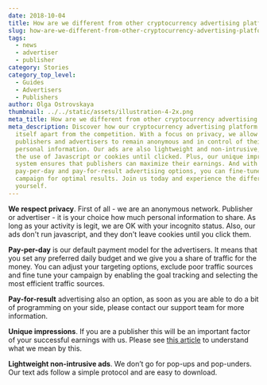 ```yaml
---
date: 2018-10-04
title: How are we different from other cryptocurrency advertising platforms?
slug: how-are-we-different-from-other-cryptocurrency-advertising-platforms
tags:
  - news
  - advertiser
  - publisher
category: Stories
category_top_level:
  - Guides
  - Advertisers
  - Publishers
author: Olga Ostrovskaya
thumbnail: ../../static/assets/illustration-4-2x.png
meta_title: How are we different from other cryptocurrency advertising platforms?
meta_description: Discover how our cryptocurrency advertising platform sets
  itself apart from the competition. With a focus on privacy, we allow
  publishers and advertisers to remain anonymous and in control of their
  personal information. Our ads are also lightweight and non-intrusive, avoiding
  the use of Javascript or cookies until clicked. Plus, our unique impression
  system ensures that publishers can maximize their earnings. And with flexible
  pay-per-day and pay-for-result advertising options, you can fine-tune your
  campaign for optimal results. Join us today and experience the difference for
  yourself.
---
```

**We respect privacy**. First of all - we are an anonymous network. Publisher or advertiser - it is your choice how much personal information to share. As long as your activity is legit, we are OK with your incognito status. Also, our ads don't run javascript, and they don't leave cookies until you click them. 

**Pay-per-day** is our default payment model for the advertisers. It means that you set any preferred daily budget and we give you a share of traffic for the money. You can adjust your targeting options, exclude poor traffic sources and fine tune your campaign by enabling the goal tracking and selecting the most efficient traffic sources.

**Pay-for-result** advertising also an option, as soon as you are able to do a bit of programming on your side, please contact our support team for more information.

**Unique impressions**. If you are a publisher this will be an important factor of your successful earnings with us. Please see [this article](https://a-ads.com/blog/2018-10-04-counting-unique-impressions/) to understand what we mean by this.

**Lightweight non-intrusive ads**. We don’t go for pop-ups and pop-unders. Our text ads follow a simple protocol and are easy to download.
